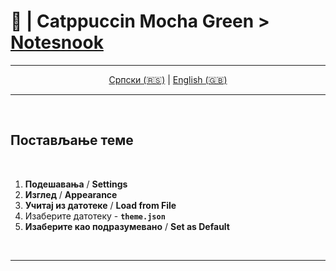 # 📝 | Catppuccin Mocha Green > [Notesnook](https://notesnook.com/)

<div align="center">

---

[Српски (🇷🇸)](README.md) | [English (🇬🇧)](README-en.md)

---

</div>

<br>

## Постављање теме

<br>

1. **Подешавања** / **Settings**
2. **Изглед** / **Appearance**
3. **Учитај из датотеке** / **Load from File**
4. Изаберите датотеку - **`theme.json`**
5. **Изаберите као подразумевано** / **Set as Default**

<br>

---
